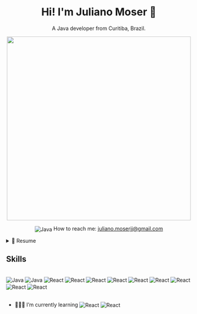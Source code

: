 <h1 align='center'>
  Hi! I'm Juliano Moser 👋
</h1>

<p align='center'>
  A Java developer from Curitiba, Brazil.
</p>

<!--
<a href="https://www.linkedin.com/in/alexandresanlim/">
    <img src="https://img.shields.io/badge/linkedin-%230077B5.svg?&style=for-the-badge&logo=linkedin&logoColor=white" />
  </a>&nbsp;&nbsp;
-->

<p align='center'>
  <a href="#"><img src="https://github-readme-stats.vercel.app/api?username=julianomoser&show_icons=true&theme=github_dark" width="500"></a>
</p>



<p align='center'>
  <img align="center" alt="Java" src="https://img.shields.io/badge/Gmail-D14836?style=for-the-badge&logo=gmail&logoColor=white">
  How to reach me: <a href='mailto:juliano.mosoerjj@gmail.com.com'>juliano.moserjj@gmail.com</a>
</p>

<details>
  <summary>📃 Resume</summary>


## Education

- 📖 **Analysis and Systems Development**\
📆 2019 - 2021\
📍 **Unicesumar University,** - Curitiba, Brazil

## Experience
  
<p>  
  I have been working with Java for the last 5 years, developing backend projects with Spring Boot, Rest API, Java EE, EJB, JPA. On frontend I develop with JSF and I have a basic knowledge of React.
Messaging with Kafka and Spring Boot.
Database, in the last projects, I worked with Postgresql and Mysql.
</p>  

## Projects

- 👨‍💻 **Management of: Vacation, Bonuses, Stolen Vehicles**\
📆 2022 - moment\
📍 **Totalsat Rastreamento de Veículos** - Curitiba/PR, Brazil  

<h3>  
Tecnologias utilizadas
<h3/> 
  
### Back end
- <img align="center" alt="Java" src="https://img.shields.io/badge/Java-ED8B00?style=for-the-badge&logo=java&logoColor=white">
- Java EE
- EJB  
- JPA / <img align="center" alt="Java" src="https://img.shields.io/badge/Hibernate-59666C?style=for-the-badge&logo=Hibernate&logoColor=white">
### Front end
- JSF
- Primefaces
### Implantação em produção
- Server: Payara
- Database: <img align="center" alt="React" src="https://img.shields.io/badge/PostgreSQL-316192?style=for-the-badge&logo=postgresql&logoColor=white">

##
- 👨‍💻 **Financial System**\
📆 2021\
📍 **Terra Nova** - Curitiba/PR, Brazil

<h3>  
Tecnologias utilizadas
<h3/> 

### Back end
- <img align="center" alt="Java" src="https://img.shields.io/badge/Java-ED8B00?style=for-the-badge&logo=java&logoColor=white">
- Java EE
- EJB  
- JPA / <img align="center" alt="Java" src="https://img.shields.io/badge/Hibernate-59666C?style=for-the-badge&logo=Hibernate&logoColor=white">
### Front end
- JSF
- Primefaces
### Implantação em produção
- Server: Payara
- Database: <img align="center" alt="React" src="https://img.shields.io/badge/PostgreSQL-316192?style=for-the-badge&logo=postgresql&logoColor=white">
  
</details>

## Skills 
<div style="display: inline_block"><br/>
  <img align="center" alt="Java" src="https://img.shields.io/badge/Java-ED8B00?style=for-the-badge&logo=java&logoColor=white">
  <img align="center" alt="Java" src="https://img.shields.io/badge/Hibernate-59666C?style=for-the-badge&logo=Hibernate&logoColor=white">  
  <img align="center" alt="React" src="https://img.shields.io/badge/Spring-6DB33F?style=for-the-badge&logo=spring&logoColor=white">
  <img align="center" alt="React" src="https://img.shields.io/badge/Swagger-85EA2D?style=for-the-badge&logo=Swagger&logoColor=white">
  <img align="center" alt="React" src="https://img.shields.io/badge/Apache_Kafka-231F20?style=for-the-badge&logo=apache-kafka&logoColor=white">
  <img align="center" alt="React" src="https://img.shields.io/badge/React-20232A?style=for-the-badge&logo=react&logoColor=61DAFB">
  <img align="center" alt="React" src="https://img.shields.io/badge/Node.js-43853D?style=for-the-badge&logo=node.js&logoColor=white">
  <img align="center" alt="React" src="https://img.shields.io/badge/Angular-DD0031?style=for-the-badge&logo=angular&logoColor=white">
  <img align="center" alt="React" src="https://img.shields.io/badge/PostgreSQL-316192?style=for-the-badge&logo=postgresql&logoColor=white">
  <img align="center" alt="React" src="https://img.shields.io/badge/MySQL-00000F?style=for-the-badge&logo=mysql&logoColor=white">
  <img align="center" alt="React" src="https://img.shields.io/badge/Docker-2496ED?style=for-the-badge&logo=docker&logoColor=white">
</div><br/>

- 👨🏻‍💻 I’m currently learning <img align="center" alt="React" src="https://img.shields.io/badge/Amazon_AWS-232F3E?style=for-the-badge&logo=amazon-aws&logoColor=white"> <img align="center" alt="React" src="https://img.shields.io/badge/Google_Cloud-4285F4?style=for-the-badge&logo=google-cloud&logoColor=white">
